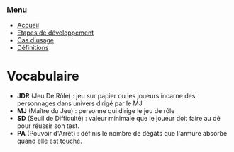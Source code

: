 ### Menu
* [Accueil](README.md)
* [Etapes de développement](_etape_dev.md)
* [Cas d'usage](_uc.md)
* [Définitions](_definition.md)


# Vocabulaire
- **JDR** (Jeu De Rôle) : jeu sur papier ou les joueurs incarne des personnages dans univers dirigé par le MJ
- **MJ** (Maître du Jeu) : personne qui dirige le jeu de rôle
- **SD** (Seuil de Difficulté) : valeur minimale que le joueur doit faire au dé pour réussir son test.
- **PA** (Pouvoir d'Arrêt) : définis le nombre de dégâts que l'armure absorbe quand elle est touché. 